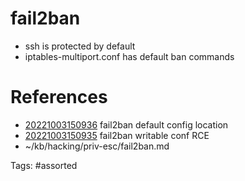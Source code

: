 # fail2ban
- ssh is protected by default
- iptables-multiport.conf has default ban commands

# References
- [20221003150936](/zet/20221003150936/) fail2ban default config location
- [20221003150935](/zet/20221003150935/) fail2ban writable conf RCE
- ~/kb/hacking/priv-esc/fail2ban.md

Tags:
    #assorted

